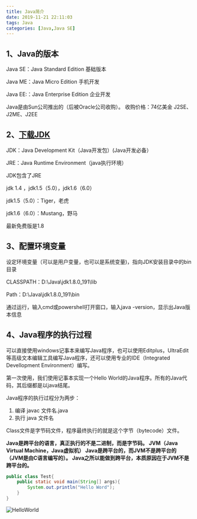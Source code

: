 ```yaml
---
title: Java简介
date: 2019-11-21 22:11:03
tags: Java
categories: [Java,Java SE]
---
```


## 1、Java的版本

Java SE：Java Standard Edition         基础版本

Java ME：Java Micro Edition           手机开发

Java EE:：Java Enterprise Edition       企业开发

Java是由Sun公司推出的（后被Oracle公司收购）。
收购价格：74亿美金
J2SE、J2ME、J2EE

## 2、[下载JDK](https://www.java.com/zh_CN/download/windows-64bit.jsp)

JDK：Java Development Kit（Java开发包）(Java开发必备）

JRE：Java Runtime Environment（java执行环境）

JDK包含了JRE

jdk 1.4 ，jdk1.5（5.0），jdk1.6（6.0）

jdk1.5（5.0）：Tiger，老虎

jdk1.6（6.0）：Mustang，野马

最新免费版是1.8

## 3、配置环境变量

设定环境变量（可以是用户变量，也可以是系统变量)，指向JDK安装目录中的bin目录

CLASSPATH：D:\Java\jdk1.8.0_191\lib

Path：D:\Java\jdk1.8.0_191\bin

通过运行，输入cmd或powershell打开窗口，输入java -version，显示出Java版本信息

## 4、Java程序的执行过程

可以直接使用windows记事本来编写Java程序，也可以使用Editplus，UltraEdit等高级文本编辑工具编写Java程序，还可以使用专业的IDE（Integrated Devellopment Environment）编写。

第一次使用，我们使用记事本实现一个Hello World的Java程序。所有的Java代码，其后缀都是以java结尾。

Java程序的执行过程分为两步：

1. 编译  javac 文件名.java
2. 执行  java 文件名

Class文件是字节码文件，程序最终执行的就是这个字节（bytecode）文件。

**Java是跨平台的语言，真正执行的不是二进制，而是字节码。
JVM（Java Virtual Machine，Java虚拟机）
Java是跨平台的，而JVM不是跨平台的（JVM是由C语言编写的）。
Java之所以能做到跨平台，本质原因在于JVM不是跨平台的。**

```java
public class Test{
    public static void main(String[] args){
        System.out.println("Hello Word");
    }
}

```

![HelloWorld](https://img-blog.csdnimg.cn/20190227113749540.png)
